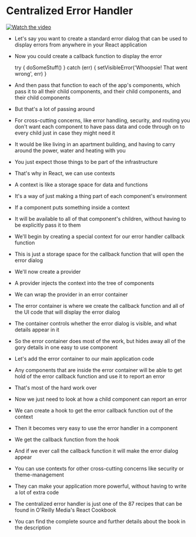 # Centralized Error Handler

[![Watch the video](https://img.youtube.com/vi/l85dxwaNSWs/maxresdefault.jpg)](https://youtu.be/l85dxwaNSWs)

- Let's say you want to create a standard error dialog that can be used to display errors from anywhere in your React application
- Now you could create a callback function to display the error

    try {
      doSomeStuff()
    } catch (err) {
      setVisibleError('Whoopsie! That went wrong', err)
    }

- And then pass that function to each of the app's components, which pass it to all their child components, and their child components, and their child components
- But that's a lot of passing around
- For cross-cutting concerns, like error handling, security, and routing you don't want each component to have pass data and code through on to every child just in case they might need it
- It would be like living in an apartment building, and having to carry around the power, water and heating with you
- You just expect those things to be part of the infrastructure
- That's why in React, we can use contexts
- A context is like a storage space for data and functions
- It's a way of just making a thing part of each component's environment
- If a component puts something inside a context
- It will be available to all of that component's children, without having to be explicitly pass it to them
- We'll begin by creating a special context for our error handler callback function
- This is just a storage space for the callback function that will open the error dialog
- We'll now create a provider
- A provider injects the context into the tree of components
- We can wrap the provider in an error container
- The error container is where we create the callback function and all of the UI code that will display the error dialog
- The container controls whether the error dialog is visible, and what details appear in it
- So the error container does most of the work, but hides away all of the gory details in one easy to use component
- Let's add the error container to our main application code
- Any components that are inside the error container will be able to get hold of the error callback function and use it to report an error
- That's most of the hard work over
- Now we just need to look at how a child component can report an error
- We can create a hook to get the error callback function out of the context
- Then it becomes very easy to use the error handler in a component
- We get the callback function from the hook
- And if we ever call the callback function it will make the error dialog appear
- You can use contexts for other cross-cutting concerns like security or theme-management
- They can make your application more powerful, without having to write a lot of extra code
- The centralized error handler is just one of the 87 recipes that can be found in O'Reilly Media's React Cookbook
- You can find the complete source and further details about the book in the description
